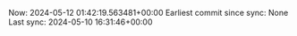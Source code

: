 Now: 2024-05-12 01:42:19.563481+00:00 Earliest commit since sync: None Last sync: 2024-05-10 16:31:46+00:00
